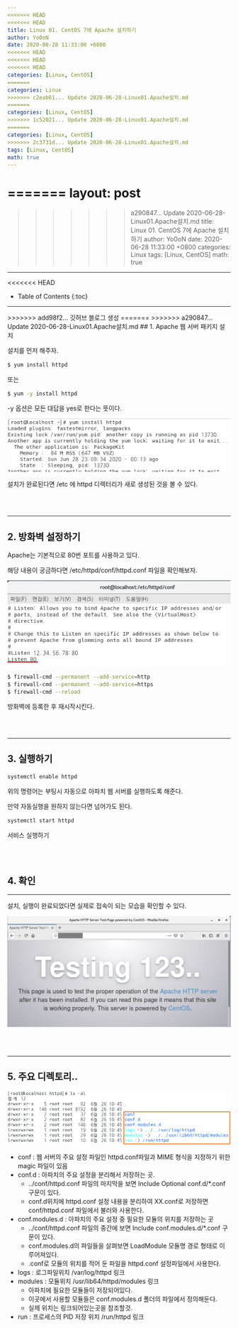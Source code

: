 ```yaml
---
<<<<<<< HEAD
<<<<<<< HEAD
title: Linux 01. CentOS 7에 Apache 설치하기
author: Yo0oN
date: 2020-06-28 11:33:00 +0800
<<<<<<< HEAD
<<<<<<< HEAD
<<<<<<< HEAD
categories: [Linux, CentOS]
=======
categories: Linux
>>>>>>> c2eab61... Update 2020-06-28-Linux01.Apache설치.md
=======
categories: [Linux, CentOS]
>>>>>>> 1c52021... Update 2020-06-28-Linux01.Apache설치.md
=======
categories: [Linux, CentOS]
>>>>>>> 2c3731d... Update 2020-06-28-Linux01.Apache설치.md
tags: [Linux, CentOS]
math: true
---
```


=======
layout: post
=======
>>>>>>> a290847... Update 2020-06-28-Linux01.Apache설치.md
title: Linux 01. CentOS 7에 Apache 설치하기
author: Yo0oN
date: 2020-06-28 11:33:00 +0800
categories: Linux
tags: [Linux, CentOS]
math: true
---

<<<<<<< HEAD
* Table of Contents
{:toc}

<hr>
>>>>>>> add98f2... 깃허브 블로그 생성
=======
>>>>>>> a290847... Update 2020-06-28-Linux01.Apache설치.md
## 1. Apache 웹 서버 패키지 설치

설치를 먼저 해주자.
```bash
$ yum install httpd
```

또는

```bash
$ yum -y install httpd
```

-y 옵션은 모든 대답을 yes로 한다는 뜻이다.

![installApache](/images/posts/Linux/01.installApache/installApache01.jpg "Apache 설치중")

설치가 완료된다면 /etc 에 httpd 디렉터리가 새로 생성된 것을 볼 수 있다.

<br>
<br>
<hr>

## 2. 방화벽 설정하기

Apache는 기본적으로 80번 포트를 사용하고 있다.

해당 내용이 궁금하다면 /etc/httpd/conf/httpd.conf 파일을 확인해보자.

![80port](/images/posts/Linux/01.installApache/installApache02.jpg "포트번호 확인해보기")

```bash
$ firewall-cmd --permanent --add-service=http
$ firewall-cmd --permanent --add-service=https
$ firewall-cmd --reload
```

방화벽에 등록한 후 재시작시킨다.

<br>
<br>
<hr>

## 3. 실행하기

```bash
systemctl enable httpd
```

위의 명령어는 부팅시 자동으로 아파치 웹 서버를 실행하도록 해준다.

만약 자동실행을 원하지 않는다면 넘어가도 된다.

```bash
systemctl start httpd
```

서비스 실행하기

<br>
<br>

## 4. 확인
<hr>

설치, 실행이 완료되었다면 실제로 접속이 되는 모습을 확인할 수 있다.

![확인](/images/posts/Linux/01.installApache/installApache03.jpg "확인")

<br>
<br>
<hr>

## 5. 주요 디렉토리..

![구조](/images/posts/Linux/01.installApache/installApache04.png "구조")

<ul>
  <li>conf : 웹 서버의 주요 설정 파일인 httpd.conf파일과 MIME 형식을 지정하기 위한 magic 파일이 있음</li>
  <li>conf.d : 아파치의 주요 설정을 분리해서 저장하는 곳.
    <ul>
      <li>../conf/httpd.conf 파일의 마지막을 보면 Include Optional conf.d/*.conf 구문이 있다.</li>
      <li>conf.d위치에 httpd.conf 설정 내용을 분리하여 XX.conf로 저장하면 conf/httpd.conf 파일에서 불러와 사용한다.</li>
    </ul>
  </li>
  <li>conf.modules.d : 아파치의 주요 설정 중 필요한 모듈의 위치를 저장하는 곳
    <ul>
      <li>../conf/httpd.conf 파일의 중간에 보면 Include conf.modules.d/*.conf 구문이 있다.</li>
      <li>conf.modules.d의 파일들을 살펴보면 LoadModule 모듈명 경로 형태로 이루어져있다.</li>
      <li>.conf로 모듈의 위치를 적어 둔 파일을 httpd.conf 설정파일에서 사용한다.</li>
    </ul>
  </li>
  <li>logs : 로그파일위치 /var/log/httpd 링크</li>
  <li>modules : 모듈위치 /usr/lib64/httpd/modules 링크
    <ul>
      <li>아파치에 필요한 모듈들이 저장되어있다.</li>
      <li>이곳에서 사용할 모듈들은 conf.modules.d 폴더의 파일에서 정의해둔다.</li>
      <li>실제 위치는 링크되어있는곳을 참조할것.</li>
    </ul>
  </li>
  <li>run : 프로세스의 PID 저장 위치 /run/httpd 링크</li>

